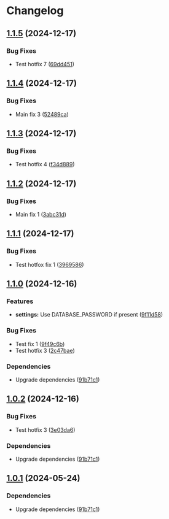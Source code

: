 # Changelog

## [1.1.5](https://github.com/tuomas777/atv/compare/atv-v1.1.4...atv-v1.1.5) (2024-12-17)


### Bug Fixes

* Test hotfix 7 ([69dd451](https://github.com/tuomas777/atv/commit/69dd4516b4d3d9078d44d17d3b28dc836506012c))

## [1.1.4](https://github.com/tuomas777/atv/compare/atv-v1.1.3...atv-v1.1.4) (2024-12-17)


### Bug Fixes

* Main fix 3 ([52489ca](https://github.com/tuomas777/atv/commit/52489ca5a5016348bffe1d56791af2f3dd722825))

## [1.1.3](https://github.com/tuomas777/atv/compare/atv-v1.1.2...atv-v1.1.3) (2024-12-17)


### Bug Fixes

* Test hotfix 4 ([f34d889](https://github.com/tuomas777/atv/commit/f34d889585fd2bdb1d0125df8ef742f1925308db))

## [1.1.2](https://github.com/tuomas777/atv/compare/atv-v1.1.2...atv-v1.1.1) (2024-12-17)


### Bug Fixes

* Main fix 1 ([3abc31d](https://github.com/tuomas777/atv/commit/3abc31d6b70d0d2b61656cdbd21203ef04e60f08))

## [1.1.1](https://github.com/tuomas777/atv/compare/atv-v1.1.0...atv-v1.1.1) (2024-12-17)


### Bug Fixes

* Test hotfox fix 1 ([3969586](https://github.com/tuomas777/atv/commit/3969586d2206268648123d74b05bbf35168db6f5))

## [1.1.0](https://github.com/tuomas777/atv/compare/atv-v1.0.2...atv-v1.1.0) (2024-12-16)


### Features

* **settings:** Use DATABASE_PASSWORD if present ([9f11d58](https://github.com/tuomas777/atv/commit/9f11d58b9e2c3548f2147e42a22c223a93fe1a44))


### Bug Fixes

* Test fix 1 ([9f49c6b](https://github.com/tuomas777/atv/commit/9f49c6bf1adeb2767bedf216b1b4cb10d58519e0))
* Test hotfix 3 ([2c47bae](https://github.com/tuomas777/atv/commit/2c47baeb90e261a8216d22875e6f01541390a669))


### Dependencies

* Upgrade dependencies ([91b71c1](https://github.com/tuomas777/atv/commit/91b71c1350e6a149e27ed1e2167ce6cdbe41b30e))

## [1.0.2](https://github.com/tuomas777/atv/compare/atv-v1.0.1...atv-v1.0.2) (2024-12-16)


### Bug Fixes

* Test hotfix 3 ([3e03da6](https://github.com/tuomas777/atv/commit/3e03da6675062743a7952ed3643082f5007ca4ac))


### Dependencies

* Upgrade dependencies ([91b71c1](https://github.com/tuomas777/atv/commit/91b71c1350e6a149e27ed1e2167ce6cdbe41b30e))

## [1.0.1](https://github.com/City-of-Helsinki/atv/compare/atv-v1.0.0...atv-v1.0.1) (2024-05-24)


### Dependencies

* Upgrade dependencies ([91b71c1](https://github.com/City-of-Helsinki/atv/commit/91b71c1350e6a149e27ed1e2167ce6cdbe41b30e))
